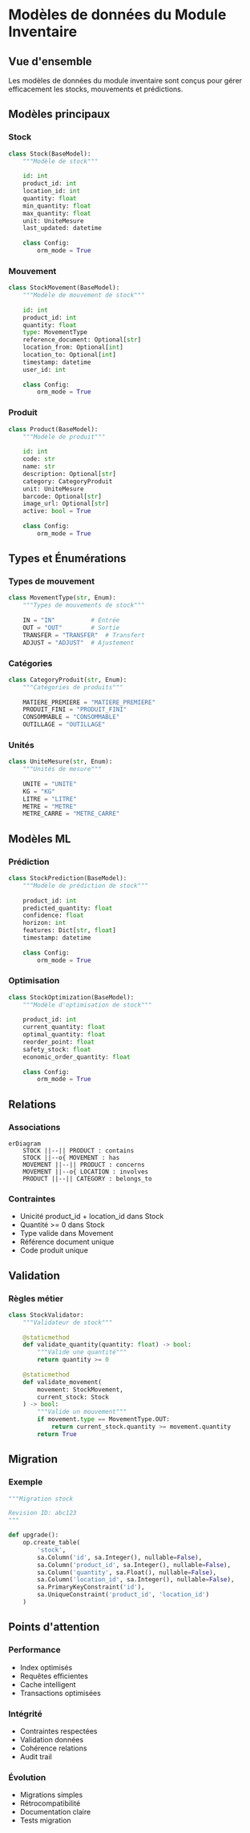 # Modèles de données du Module Inventaire

## Vue d'ensemble

Les modèles de données du module inventaire sont conçus pour gérer efficacement les stocks, mouvements et prédictions.

## Modèles principaux

### Stock

```python
class Stock(BaseModel):
    """Modèle de stock"""
    
    id: int
    product_id: int
    location_id: int
    quantity: float
    min_quantity: float
    max_quantity: float
    unit: UniteMesure
    last_updated: datetime
    
    class Config:
        orm_mode = True
```

### Mouvement

```python
class StockMovement(BaseModel):
    """Modèle de mouvement de stock"""
    
    id: int
    product_id: int
    quantity: float
    type: MovementType
    reference_document: Optional[str]
    location_from: Optional[int]
    location_to: Optional[int]
    timestamp: datetime
    user_id: int
    
    class Config:
        orm_mode = True
```

### Produit

```python
class Product(BaseModel):
    """Modèle de produit"""
    
    id: int
    code: str
    name: str
    description: Optional[str]
    category: CategoryProduit
    unit: UniteMesure
    barcode: Optional[str]
    image_url: Optional[str]
    active: bool = True
    
    class Config:
        orm_mode = True
```

## Types et Énumérations

### Types de mouvement

```python
class MovementType(str, Enum):
    """Types de mouvements de stock"""
    
    IN = "IN"          # Entrée
    OUT = "OUT"        # Sortie
    TRANSFER = "TRANSFER"  # Transfert
    ADJUST = "ADJUST"  # Ajustement
```

### Catégories

```python
class CategoryProduit(str, Enum):
    """Catégories de produits"""
    
    MATIERE_PREMIERE = "MATIERE_PREMIERE"
    PRODUIT_FINI = "PRODUIT_FINI"
    CONSOMMABLE = "CONSOMMABLE"
    OUTILLAGE = "OUTILLAGE"
```

### Unités

```python
class UniteMesure(str, Enum):
    """Unités de mesure"""
    
    UNITE = "UNITE"
    KG = "KG"
    LITRE = "LITRE"
    METRE = "METRE"
    METRE_CARRE = "METRE_CARRE"
```

## Modèles ML

### Prédiction

```python
class StockPrediction(BaseModel):
    """Modèle de prédiction de stock"""
    
    product_id: int
    predicted_quantity: float
    confidence: float
    horizon: int
    features: Dict[str, float]
    timestamp: datetime
    
    class Config:
        orm_mode = True
```

### Optimisation

```python
class StockOptimization(BaseModel):
    """Modèle d'optimisation de stock"""
    
    product_id: int
    current_quantity: float
    optimal_quantity: float
    reorder_point: float
    safety_stock: float
    economic_order_quantity: float
    
    class Config:
        orm_mode = True
```

## Relations

### Associations

```mermaid
erDiagram
    STOCK ||--|| PRODUCT : contains
    STOCK ||--o{ MOVEMENT : has
    MOVEMENT ||--|| PRODUCT : concerns
    MOVEMENT ||--o{ LOCATION : involves
    PRODUCT ||--|| CATEGORY : belongs_to
```

### Contraintes

- Unicité product_id + location_id dans Stock
- Quantité >= 0 dans Stock
- Type valide dans Movement
- Référence document unique
- Code produit unique

## Validation

### Règles métier

```python
class StockValidator:
    """Validateur de stock"""
    
    @staticmethod
    def validate_quantity(quantity: float) -> bool:
        """Valide une quantité"""
        return quantity >= 0
        
    @staticmethod
    def validate_movement(
        movement: StockMovement,
        current_stock: Stock
    ) -> bool:
        """Valide un mouvement"""
        if movement.type == MovementType.OUT:
            return current_stock.quantity >= movement.quantity
        return True
```

## Migration

### Exemple

```python
"""Migration stock

Revision ID: abc123
"""

def upgrade():
    op.create_table(
        'stock',
        sa.Column('id', sa.Integer(), nullable=False),
        sa.Column('product_id', sa.Integer(), nullable=False),
        sa.Column('quantity', sa.Float(), nullable=False),
        sa.Column('location_id', sa.Integer(), nullable=False),
        sa.PrimaryKeyConstraint('id'),
        sa.UniqueConstraint('product_id', 'location_id')
    )
```

## Points d'attention

### Performance
- Index optimisés
- Requêtes efficientes
- Cache intelligent
- Transactions optimisées

### Intégrité
- Contraintes respectées
- Validation données
- Cohérence relations
- Audit trail

### Évolution
- Migrations simples
- Rétrocompatibilité
- Documentation claire
- Tests migration
